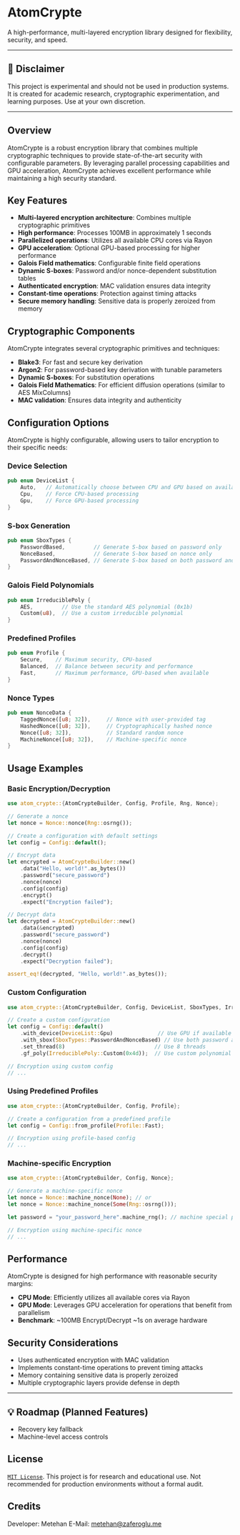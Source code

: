 # AtomCrypte

A high-performance, multi-layered encryption library designed for flexibility, security, and speed.

---

## 🚧 Disclaimer
This project is experimental and should not be used in production systems. It is created for academic research, cryptographic experimentation, and learning purposes. Use at your own discretion.

---

## Overview

AtomCrypte is a robust encryption library that combines multiple cryptographic techniques to provide state-of-the-art security with configurable parameters. By leveraging parallel processing capabilities and GPU acceleration, AtomCrypte achieves excellent performance while maintaining a high security standard.

## Key Features

- **Multi-layered encryption architecture**: Combines multiple cryptographic primitives
- **High performance**: Processes 100MB in approximately 1 seconds
- **Parallelized operations**: Utilizes all available CPU cores via Rayon
- **GPU acceleration**: Optional GPU-based processing for higher performance
- **Galois Field mathematics**: Configurable finite field operations
- **Dynamic S-boxes**: Password and/or nonce-dependent substitution tables
- **Authenticated encryption**: MAC validation ensures data integrity
- **Constant-time operations**: Protection against timing attacks
- **Secure memory handling**: Sensitive data is properly zeroized from memory

## Cryptographic Components

AtomCrypte integrates several cryptographic primitives and techniques:

- **Blake3**: For fast and secure key derivation
- **Argon2**: For password-based key derivation with tunable parameters
- **Dynamic S-boxes**: For substitution operations
- **Galois Field Mathematics**: For efficient diffusion operations (similar to AES MixColumns)
- **MAC validation**: Ensures data integrity and authenticity

## Configuration Options

AtomCrypte is highly configurable, allowing users to tailor encryption to their specific needs:

### Device Selection
```rust
pub enum DeviceList {
    Auto,   // Automatically choose between CPU and GPU based on availability
    Cpu,    // Force CPU-based processing
    Gpu,    // Force GPU-based processing
}
```

### S-box Generation
```rust
pub enum SboxTypes {
    PasswordBased,         // Generate S-box based on password only
    NonceBased,            // Generate S-box based on nonce only
    PasswordAndNonceBased, // Generate S-box based on both password and nonce
}
```

### Galois Field Polynomials
```rust
pub enum IrreduciblePoly {
    AES,         // Use the standard AES polynomial (0x1b)
    Custom(u8),  // Use a custom irreducible polynomial
}
```

### Predefined Profiles
```rust
pub enum Profile {
    Secure,    // Maximum security, CPU-based
    Balanced,  // Balance between security and performance
    Fast,      // Maximum performance, GPU-based when available
}
```

### Nonce Types
```rust
pub enum NonceData {
    TaggedNonce([u8; 32]),     // Nonce with user-provided tag
    HashedNonce([u8; 32]),     // Cryptographically hashed nonce
    Nonce([u8; 32]),           // Standard random nonce
    MachineNonce([u8; 32]),    // Machine-specific nonce
}
```

## Usage Examples

### Basic Encryption/Decryption

```rust
use atom_crypte::{AtomCrypteBuilder, Config, Profile, Rng, Nonce};

// Generate a nonce
let nonce = Nonce::nonce(Rng::osrng());

// Create a configuration with default settings
let config = Config::default();

// Encrypt data
let encrypted = AtomCrypteBuilder::new()
    .data("Hello, world!".as_bytes())
    .password("secure_password")
    .nonce(nonce)
    .config(config)
    .encrypt()
    .expect("Encryption failed");

// Decrypt data
let decrypted = AtomCrypteBuilder::new()
    .data(&encrypted)
    .password("secure_password")
    .nonce(nonce)
    .config(config)
    .decrypt()
    .expect("Decryption failed");

assert_eq!(decrypted, "Hello, world!".as_bytes());
```

### Custom Configuration

```rust
use atom_crypte::{AtomCrypteBuilder, Config, DeviceList, SboxTypes, IrreduciblePoly};

// Create a custom configuration
let config = Config::default()
    .with_device(DeviceList::Gpu)              // Use GPU if available
    .with_sbox(SboxTypes::PasswordAndNonceBased) // Use both password and nonce for S-box
    .set_thread(8)                            // Use 8 threads
    .gf_poly(IrreduciblePoly::Custom(0x4d));  // Use custom polynomial

// Encryption using custom config
// ...
```

### Using Predefined Profiles

```rust
use atom_crypte::{AtomCrypteBuilder, Config, Profile};

// Create a configuration from a predefined profile
let config = Config::from_profile(Profile::Fast);

// Encryption using profile-based config
// ...
```

### Machine-specific Encryption

```rust
use atom_crypte::{AtomCrypteBuilder, Config, Nonce};

// Generate a machine-specific nonce
let nonce = Nonce::machine_nonce(None); // or
let nonce = Nonce::machine_nonce(Some(Rng::osrng()));

let password = "your_password_here".machine_rng(); // machine special password

// Encryption using machine-specific nonce
// ...
```

## Performance

AtomCrypte is designed for high performance with reasonable security margins:

- **CPU Mode**: Efficiently utilizes all available cores via Rayon
- **GPU Mode**: Leverages GPU acceleration for operations that benefit from parallelism
- **Benchmark**: ~100MB Encrypt/Decrypt ~1s on average hardware

## Security Considerations

- Uses authenticated encryption with MAC validation
- Implements constant-time operations to prevent timing attacks
- Memory containing sensitive data is properly zeroized
- Multiple cryptographic layers provide defense in depth

---

## 💡 Roadmap (Planned Features)

- Recovery key fallback
- Machine-level access controls

## License

[`MIT License`](LICENSE). This project is for research and educational use. Not recommended for production environments without a formal audit.

## Credits

Developer: Metehan
E-Mail: metehan@zaferoglu.me
